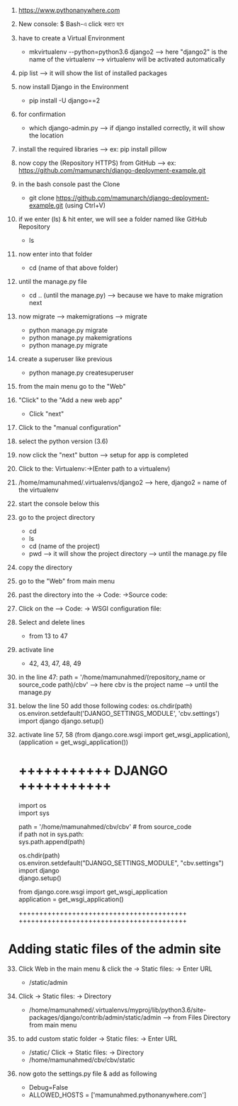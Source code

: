 1. https://www.pythonanywhere.com
2. New console: $ Bash-এ click করতে হবে
3. have to create a Virtual Environment
    - mkvirtualenv --python=python3.6 django2
      --> here "django2" is the name of the virtualenv
      --> virtualenv will be activated automatically
4. pip list
      --> it will show the list of installed packages
5. now install Django in the Environment
    - pip install -U django==2
6. for confirmation
    - which django-admin.py
      --> if django installed correctly, it will show the location
7. install the required libraries
      --> ex: pip install pillow
8. now copy the (Repository HTTPS) from GitHub
      --> ex: https://github.com/mamunarch/django-deployment-example.git
9. in the bash console past the Clone
    - git clone https://github.com/mamunarch/django-deployment-example.git (using Ctrl+V)
10. if we enter (ls) & hit enter, we will see a folder named like GitHub Repository
    - ls
11. now enter into that folder
    - cd (name of that above folder)
12. until the manage.py file
    - cd .. (until the manage.py)
        --> because we have to make migration next

13. now migrate --> makemigrations --> migrate
    - python manage.py migrate
    - python manage.py makemigrations
    - python manage.py migrate

14. create a superuser like previous
    - python manage.py createsuperuser

15. from the main menu go to the "Web"
16. "Click" to the "Add a new web app"
    - Click "next"
17. Click to the "manual configuration"
18. select the python version (3.6)
19. now click the "next" button
      --> setup for app is completed
20. Click to the: Virtualenv:->(Enter path to a virtualenv)
21. /home/mamunahmed/.virtualenvs/django2
      --> here,  django2 = name of the virtualenv
22. start the console below this
23. go to the project directory
    - cd
    - ls
    - cd (name of the project)
    - pwd
          --> it will show the project directory
          --> until the manage.py file

24. copy the directory
25. go to the "Web" from main menu
26. past the directory into the -> Code: ->Source code:
27. Click on the --> Code: -> WSGI configuration file:
28. Select and delete lines
    - from 13 to 47
29. activate line
    - 42, 43, 47, 48, 49
30. in the line 47: path = '/home/mamunahmed/(repository_name or source_code path)/cbv'
      --> here cbv is the project name --> until the manage.py
31. below the line 50 add those following codes:
      os.chdir(path)
      os.environ.setdefault('DJANGO_SETTINGS_MODULE', 'cbv.settings')
      import django
      django.setup()

32. activate line 57, 58 (from django.core.wsgi import get_wsgi_application), (application = get_wsgi_application())

      # +++++++++++ DJANGO +++++++++++
      import os      
      import sys

      path = '/home/mamunahmed/cbv/cbv' # from source_code      
      if path not in sys.path:          
          sys.path.append(path)
      
      os.chdir(path)      
      os.environ.setdefault("DJANGO_SETTINGS_MODULE", "cbv.settings")      
      import django      
      django.setup()
      
      from django.core.wsgi import get_wsgi_application      
      application = get_wsgi_application()
      
      +++++++++++++++++++++++++++++++++++++++++
      +++++++++++++++++++++++++++++++++++++++++

Adding static files of the admin site
======================================

33. Click Web in the main menu & click the -> Static files: -> Enter URL
    - /static/admin
34. Click -> Static files: -> Directory
    - /home/mamunahmed/.virtualenvs/myproj/lib/python3.6/site-packages/django/contrib/admin/static/admin
      --> from Files Directory from main menu
35. to add custom static folder -> Static files: -> Enter URL
    - /static/
    Click -> Static files: -> Directory
    - /home/mamunahmed/cbv/cbv/static

36. now goto the settings.py file & add as following
    - Debug=False
    - ALLOWED_HOSTS = ['mamunahmed.pythonanywhere.com']
